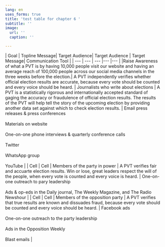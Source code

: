 ```yaml
---
lang: en
uses_forms: true
title: 'test table for chapter 6 '
subtitle: ''
image:
  url: ''
  caption: ''

---
```

| Goal | Topline Message| Target Audience| Target Audience | Target Message| Communication Tool |
| --- | --- | --- |--- |--- |
|Raise Awareness of what a PVT is by having 10,000 people visit our website and having an average reach of 100,000 people across our social media channels in the three weeks before the election.| A PVT independently verifies whether official election results are accurate, because every vote should be counted and every voice should be heard. | Journalists who write about elections | A PVT is a statistically rigorous and internationally accepted standard of gaging the accuracy or fraudulence of official election results. The results of the PVT will help tell the story of the upcoming election by providing another data set against which to check election results. | Email press releases & press conferences <br></br> Materials on website <br></br> One-on-one phone interviews & quarterly conference calls <br></br> Twitter <br></br>WhatsApp group <br></br> YouTube |
| Cell | Cell | Members of the party in power | A PVT verifies fair and accuarte election results. Win or lose, great leaders respect the will of the people, when every vote is counted and every voice is heard. | One-on-one outreach to pary leadership <br></br> Ads & op-eds in the Daily journal, The Weekly Magazine, and The Radio Newshour |
| Cell | Cell | Members of the opposition party | A PVT verifies that true results are known and dissuades fraud, because every vote should be counted and every voice should be heard. | Facebook ads <br></br> One-on-one outreach to the party leadership <br></br> Ads in the Opposition Weekly <br></br> Blast emails |